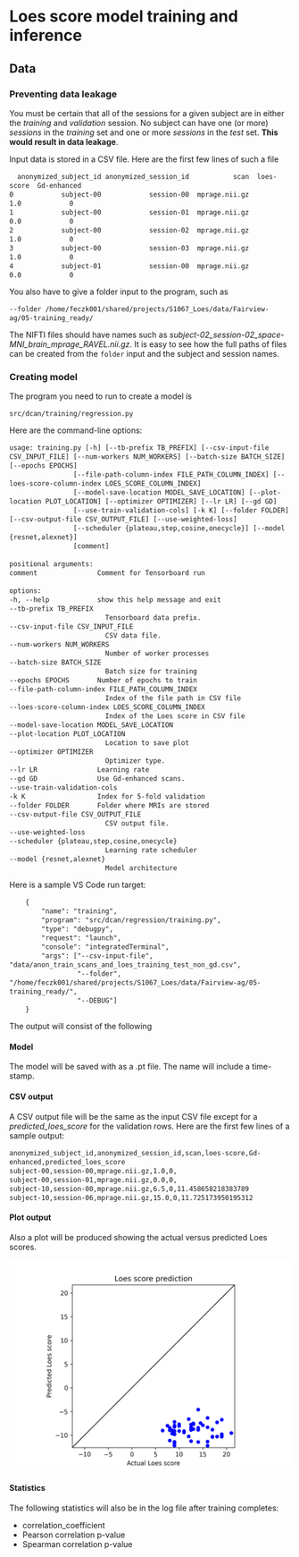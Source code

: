 # Loes score model training and inference

## Data

### Preventing data leakage

You must be certain that all of the sessions for a given subject are in either the *training* and *validation* session.  No subject can have one (or more) *sessions* in the *training* set and one or more *sessions* in the *test* set.  **This would result in data leakage**.

Input data is stored in a CSV file.  Here are the first few lines of such a file

      anonymized_subject_id anonymized_session_id           scan  loes-score  Gd-enhanced
    0            subject-00            session-00  mprage.nii.gz         1.0            0
    1            subject-00            session-01  mprage.nii.gz         0.0            0
    2            subject-00            session-02  mprage.nii.gz         1.0            0
    3            subject-00            session-03  mprage.nii.gz         1.0            0
    4            subject-01            session-00  mprage.nii.gz         0.0            0

You also have to give a folder input to the program, such as

    --folder /home/feczk001/shared/projects/S1067_Loes/data/Fairview-ag/05-training_ready/

The NIFTI files should have names such as *subject-02_session-02_space-MNI_brain_mprage_RAVEL.nii.gz*.  It is easy to see how the full paths of files can be created from the `folder` input and the subject and session names.

### Creating model

The program you need to run to create a model is

    src/dcan/training/regression.py

Here are the command-line options:

    usage: training.py [-h] [--tb-prefix TB_PREFIX] [--csv-input-file CSV_INPUT_FILE] [--num-workers NUM_WORKERS] [--batch-size BATCH_SIZE] [--epochs EPOCHS]
                    [--file-path-column-index FILE_PATH_COLUMN_INDEX] [--loes-score-column-index LOES_SCORE_COLUMN_INDEX]
                    [--model-save-location MODEL_SAVE_LOCATION] [--plot-location PLOT_LOCATION] [--optimizer OPTIMIZER] [--lr LR] [--gd GD]
                    [--use-train-validation-cols] [-k K] [--folder FOLDER] [--csv-output-file CSV_OUTPUT_FILE] [--use-weighted-loss]
                    [--scheduler {plateau,step,cosine,onecycle}] [--model {resnet,alexnet}]
                    [comment]

    positional arguments:
    comment               Comment for Tensorboard run

    options:
    -h, --help            show this help message and exit
    --tb-prefix TB_PREFIX
                            Tensorboard data prefix.
    --csv-input-file CSV_INPUT_FILE
                            CSV data file.
    --num-workers NUM_WORKERS
                            Number of worker processes
    --batch-size BATCH_SIZE
                            Batch size for training
    --epochs EPOCHS       Number of epochs to train
    --file-path-column-index FILE_PATH_COLUMN_INDEX
                            Index of the file path in CSV file
    --loes-score-column-index LOES_SCORE_COLUMN_INDEX
                            Index of the Loes score in CSV file
    --model-save-location MODEL_SAVE_LOCATION
    --plot-location PLOT_LOCATION
                            Location to save plot
    --optimizer OPTIMIZER
                            Optimizer type.
    --lr LR               Learning rate
    --gd GD               Use Gd-enhanced scans.
    --use-train-validation-cols
    -k K                  Index for 5-fold validation
    --folder FOLDER       Folder where MRIs are stored
    --csv-output-file CSV_OUTPUT_FILE
                            CSV output file.
    --use-weighted-loss
    --scheduler {plateau,step,cosine,onecycle}
                            Learning rate scheduler
    --model {resnet,alexnet}
                            Model architecture

Here is a sample VS Code run target:

        {
            "name": "training",
            "program": "src/dcan/regression/training.py",
            "type": "debugpy",
            "request": "launch",
            "console": "integratedTerminal",
            "args": ["--csv-input-file", "data/anon_train_scans_and_loes_training_test_non_gd.csv",
                     "--folder",  "/home/feczk001/shared/projects/S1067_Loes/data/Fairview-ag/05-training_ready/",
                     "--DEBUG"]
        }

The output will consist of the following

#### Model

The model will be saved with as a .pt file.  The name will include a time-stamp.

#### CSV output

A CSV output file will be the same as the input CSV file except for a *predicted_loes_score* for the validation rows.  Here are the first few lines of a sample output:

    anonymized_subject_id,anonymized_session_id,scan,loes-score,Gd-enhanced,predicted_loes_score
    subject-00,session-00,mprage.nii.gz,1.0,0,
    subject-00,session-01,mprage.nii.gz,0.0,0,
    subject-10,session-00,mprage.nii.gz,6.5,0,11.458658218383789
    subject-10,session-06,mprage.nii.gz,15.0,0,11.725173950195312

#### Plot output

Also a plot will be produced showing the actual versus predicted Loes scores.

![Loes score prediction](sample_loes_score_predictions.png)

#### Statistics

The following statistics will also be in the log file after training completes:

* correlation_coefficient
* Pearson correlation p-value
* Spearman correlation p-value
